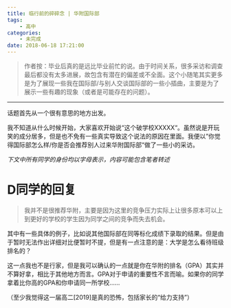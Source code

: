 ```yaml
---
title: 临行前的碎碎念 | 华附国际部
tags: 
    - 高中
categories:
    - 未完成
date: 2018-06-18 17:21:00
---
```


> 作者按：毕业后真的是远比毕业前忙的说。由于时间关系，很多采访和调查最后都没有太多进展，故包含有潜在的偏差或不全面。这个小随笔其实更多是为了展现一些我在国际部/与别人交谈国际部的一些小插曲，主要是为了展示一些有趣的现象（或者是可能存在的问题）。


---

话题首先从一个很有意思的地方出发。

我不知道从什么时候开始，大家喜欢开始说“这个破学校XXXXX“。虽然说是开玩笑的成分居多，但是也不免有一些真实导致这个说法的原因在里面。我便以”你觉得国际部怎么样/你是否会推荐别人过来华附国际部“做了一些小的采访。

*下文中所有同学的身份均以字母表示，内容可能包含笔者转述*

# D同学的回复

> 我并不是很推荐华附，主要是因为这里的竞争压力实际上让很多原本可以上到更好的学校的学生因为同学之间的竞争而失去机会。

其中有一些具体的例子，比如说其他国际部在同等标化成绩下录取的结果。但是由于暂时无法作出详细对比便暂时不提，但是有一点注意的是：大学是怎么看待班级排名的？

这一点我也不是行家，但是我可以确认的一点就是你在华附的排名（GPA）其实并不算好拿，相比于其他地方而言。GPA对于申请的重要性不言而喻。如果你的同学拿着比你高的GPA和你申请同一所学校……

（至少我觉得这一届高二[2019]是真的恐怖，包括家长的“给力支持”）


# 


